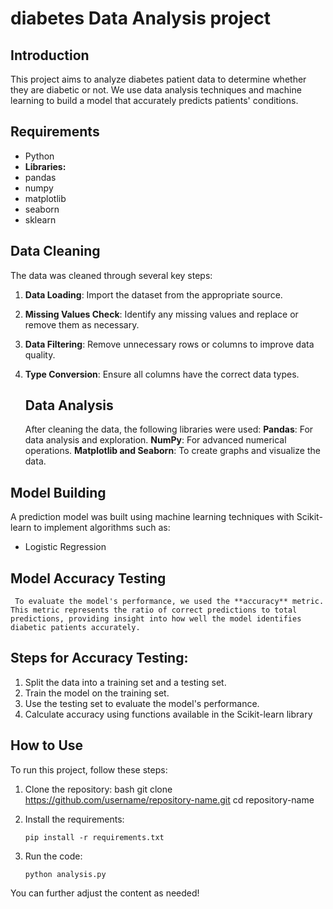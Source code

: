 # diabetes Data Analysis project 
## Introduction 
This project aims to analyze diabetes patient data to determine whether they are diabetic or not. We use data analysis techniques and machine learning to build a model that accurately predicts patients' conditions.

## Requirements
* Python
* **Libraries:**
* pandas
* numpy
* matplotlib
* seaborn
* sklearn

## Data Cleaning 
The data was cleaned through several key steps:
1. **Data Loading**: Import the dataset from the appropriate source.
2.  **Missing Values Check**: Identify any missing values and replace or remove them as necessary.
3.   **Data Filtering**: Remove unnecessary rows or columns to improve data quality.
4.  **Type Conversion**: Ensure all columns have the correct data types.

    ## Data Analysis
     After cleaning the data, the following libraries were used:
    **Pandas**: For data analysis and exploration.
     **NumPy**: For advanced numerical operations.
     **Matplotlib and Seaborn**: To create graphs and visualize the data.
  
 ## Model Building
   A prediction model was built using machine learning techniques with Scikit-learn to implement algorithms such as:
   * Logistic Regression

 ## Model Accuracy Testing
     To evaluate the model's performance, we used the **accuracy** metric. This metric represents the ratio of correct predictions to total predictions, providing insight into how well the model identifies diabetic patients accurately.

  ## Steps for Accuracy Testing:
 1. Split the data into a training set and a testing set.
 2. Train the model on the training set.
 3.  Use the testing set to evaluate the model's performance.
 4. Calculate accuracy using functions available in the Scikit-learn library

## How to Use
To run this project, follow these steps:
1. Clone the repository:
    bash git clone https://github.com/username/repository-name.git cd repository-name
    
2. Install the requirements:
   
    ```pip install -r requirements.txt ```

4. Run the code:
   
      ```python analysis.py```

You can further adjust the content as needed!
